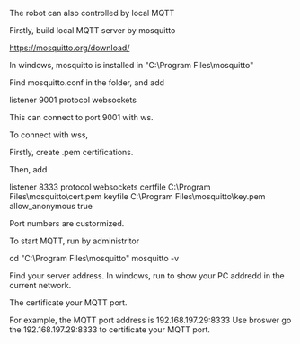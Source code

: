 The robot can also controlled by local MQTT

Firstly, build local MQTT server by mosquitto

https://mosquitto.org/download/

In windows, mosquitto is installed in "C:\Program Files\mosquitto"

Find mosquitto.conf in the folder, and add 

listener 9001
protocol websockets

This can connect to port 9001 with ws.

To connect with wss, 

Firstly, create .pem certifications.

Then, add

listener 8333
protocol websockets
certfile C:\Program Files\mosquitto\cert.pem
keyfile C:\Program Files\mosquitto\key.pem
allow_anonymous true

Port numbers are custormized.

To start MQTT, run by administritor

cd "C:\Program Files\mosquitto"
mosquitto -v

Find your server address. 
In windows, run to show your PC addredd in the current network.

The certificate your MQTT port.

For example, the MQTT port address is 192.168.197.29:8333
Use broswer go the 192.168.197.29:8333 to certificate your MQTT port.

